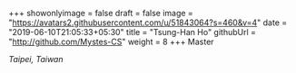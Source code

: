 +++
showonlyimage = false
draft = false
image = "https://avatars2.githubusercontent.com/u/51843064?s=460&v=4"
date = "2019-06-10T21:05:33+05:30"
title = "Tsung-Han Ho"
githubUrl = "http://github.com/Mystes-CS"
weight = 8
+++
Master

*Taipei, Taiwan*

<!--more-->